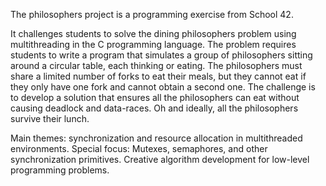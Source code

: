 The philosophers project is a programming exercise from School 42.

It challenges students to solve the dining philosophers problem using multithreading in the C programming language. The problem requires students to write a program that simulates a group of philosophers sitting around a circular table, each thinking or eating. The philosophers must share a limited number of forks to eat their meals, but they cannot eat if they only have one fork and cannot obtain a second one. The challenge is to develop a solution that ensures all the philosophers can eat without causing deadlock and data-races. Oh and ideally, all the philosophers survive their lunch.

Main themes: synchronization and resource allocation in multithreaded environments. 
Special focus: Mutexes, semaphores, and other synchronization primitives. Creative algorithm development for low-level programming problems.
